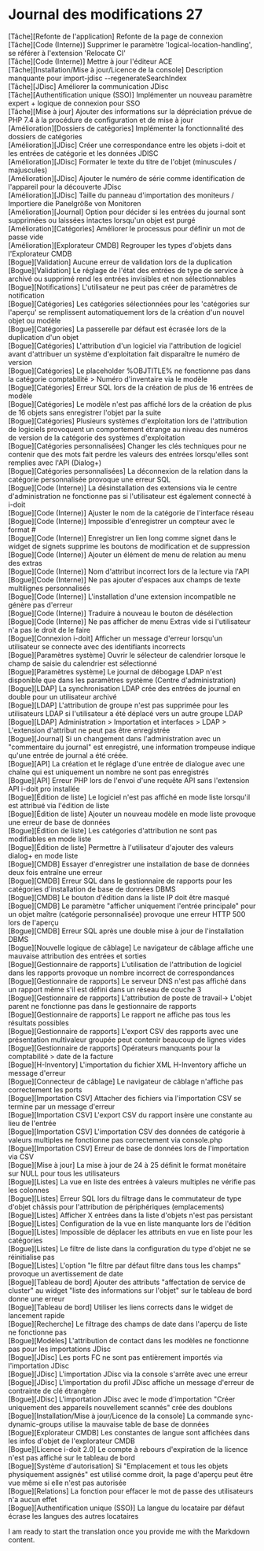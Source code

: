 # Journal des modifications 27

[Tâche][Refonte de l'application]                       Refonte de la page de connexion<br>
[Tâche][Code (Interne)]                                Supprimer le paramètre 'logical-location-handling', se référer à l'extension 'Relocate CI'<br>
[Tâche][Code (Interne)]                                Mettre à jour l'éditeur ACE<br>
[Tâche][Installation/Mise à jour/Licence de la console] Description manquante pour import-jdisc --regenerateSearchIndex<br>
[Tâche][JDisc]                                         Améliorer la communication JDisc<br>
[Tâche][Authentification unique (SSO)]                 Implémenter un nouveau paramètre expert + logique de connexion pour SSO<br>
[Tâche][Mise à jour]                                   Ajouter des informations sur la dépréciation prévue de PHP 7.4 à la procédure de configuration et de mise à jour<br>
[Amélioration][Dossiers de catégories]                 Implémenter la fonctionnalité des dossiers de catégories<br>
[Amélioration][JDisc]                                 Créer une correspondance entre les objets i-doit et les entrées de catégorie et les données JDISC<br>
[Amélioration][JDisc]                                 Formater le texte du titre de l'objet (minuscules / majuscules)<br>
[Amélioration][JDisc]                                 Ajouter le numéro de série comme identification de l'appareil pour la découverte JDisc<br>
[Amélioration][JDisc]                                 Taille du panneau d'importation des moniteurs / Importiere die Panelgröße von Monitoren<br>
[Amélioration][Journal]                               Option pour décider si les entrées du journal sont supprimées ou laissées intactes lorsqu'un objet est purgé<br>
[Amélioration][Catégories]                            Améliorer le processus pour définir un mot de passe vide<br>
[Amélioration][Explorateur CMDB]                      Regrouper les types d'objets dans l'Explorateur CMDB<br>
[Bogue][Validation]                                   Aucune erreur de validation lors de la duplication<br>
[Bogue][Validation]                                   Le réglage de l'état des entrées de type de service à archivé ou supprimé rend les entrées invisibles et non sélectionnables<br>
[Bogue][Notifications]                                L'utilisateur ne peut pas créer de paramètres de notification<br>
[Bogue][Catégories]                                   Les catégories sélectionnées pour les 'catégories sur l'aperçu' se remplissent automatiquement lors de la création d'un nouvel objet ou modèle<br>
[Bogue][Catégories]                                   La passerelle par défaut est écrasée lors de la duplication d'un objet<br>
[Bogue][Catégories]                                   L'attribution d'un logiciel via l'attribution de logiciel avant d'attribuer un système d'exploitation fait disparaître le numéro de version<br>
[Bogue][Catégories]                                   Le placeholder %OBJTITLE% ne fonctionne pas dans la catégorie comptabilité > Numéro d'inventaire via le modèle<br>
[Bogue][Catégories]                                   Erreur SQL lors de la création de plus de 16 entrées de modèle<br>
[Bogue][Catégories]                                   Le modèle n'est pas affiché lors de la création de plus de 16 objets sans enregistrer l'objet par la suite<br>
[Bogue][Catégories]                                   Plusieurs systèmes d'exploitation lors de l'attribution de logiciels provoquent un comportement étrange au niveau des numéros de version de la catégorie des systèmes d'exploitation<br>
[Bogue][Catégories personnalisées]                    Changer les clés techniques pour ne contenir que des mots fait perdre les valeurs des entrées lorsqu'elles sont remplies avec l'API (Dialog+)<br>
[Bogue][Catégories personnalisées]                    La déconnexion de la relation dans la catégorie personnalisée provoque une erreur SQL<br>
[Bogue][Code (Interne)]                               La désinstallation des extensions via le centre d'administration ne fonctionne pas si l'utilisateur est également connecté à i-doit<br>
[Bogue][Code (Interne)]                               Ajuster le nom de la catégorie de l'interface réseau<br>
[Bogue][Code (Interne)]                               Impossible d'enregistrer un compteur avec le format #<br>
[Bogue][Code (Interne)]                               Enregistrer un lien long comme signet dans le widget de signets supprime les boutons de modification et de suppression<br>
[Bogue][Code (Interne)]                               Ajouter un élément de menu de relation au menu des extras<br>
[Bogue][Code (Interne)]                               Nom d'attribut incorrect lors de la lecture via l'API<br>
[Bogue][Code (Interne)]                               Ne pas ajouter d'espaces aux champs de texte multilignes personnalisés<br>
[Bogue][Code (Interne)]                               L'installation d'une extension incompatible ne génère pas d'erreur<br>
[Bogue][Code (Interne)]                               Traduire à nouveau le bouton de désélection<br>
[Bogue][Code (Interne)]                               Ne pas afficher de menu Extras vide si l'utilisateur n'a pas le droit de le faire<br>
[Bogue][Connexion i-doit]                            Afficher un message d'erreur lorsqu'un utilisateur se connecte avec des identifiants incorrects<br>
[Bogue][Paramètres système]                          Ouvrir le sélecteur de calendrier lorsque le champ de saisie du calendrier est sélectionné<br>
[Bogue][Paramètres système]                          Le journal de débogage LDAP n'est disponible que dans les paramètres système (Centre d'administration)<br>
[Bogue][LDAP]                                        La synchronisation LDAP crée des entrées de journal en double pour un utilisateur archivé<br>
[Bogue][LDAP]                                        L'attribution de groupe n'est pas supprimée pour les utilisateurs LDAP si l'utilisateur a été déplacé vers un autre groupe LDAP<br>
[Bogue][LDAP]                                        Administration > Importation et interfaces > LDAP > L'extension d'attribut ne peut pas être enregistrée<br>
[Bogue][Journal]                                     Si un changement dans l'administration avec un "commentaire du journal" est enregistré, une information trompeuse indique qu'une entrée de journal a été créée.<br>
[Bogue][API]                                         La création et le réglage d'une entrée de dialogue avec une chaîne qui est uniquement un nombre ne sont pas enregistrés<br>
[Bogue][API]                                         Erreur PHP lors de l'envoi d'une requête API sans l'extension API i-doit pro installée<br>
[Bogue][Édition de liste]                            Le logiciel n'est pas affiché en mode liste lorsqu'il est attribué via l'édition de liste<br>
[Bogue][Édition de liste]                            Ajouter un nouveau modèle en mode liste provoque une erreur de base de données<br>
[Bogue][Édition de liste]                            Les catégories d'attribution ne sont pas modifiables en mode liste<br>
[Bogue][Édition de liste]                            Permettre à l'utilisateur d'ajouter des valeurs dialog+ en mode liste<br>
[Bogue][CMDB]                                        Essayer d'enregistrer une installation de base de données deux fois entraîne une erreur<br>
[Bogue][CMDB]                                        Erreur SQL dans le gestionnaire de rapports pour les catégories d'installation de base de données DBMS<br>
[Bogue][CMDB]                                        Le bouton d'édition dans la liste IP doit être masqué<br>
[Bogue][CMDB]                                        Le paramètre "afficher uniquement l'entrée principale" pour un objet maître (catégorie personnalisée) provoque une erreur HTTP 500 lors de l'aperçu<br>
[Bogue][CMDB]                                        Erreur SQL après une double mise à jour de l'installation DBMS<br>
[Bogue][Nouvelle logique de câblage]                  Le navigateur de câblage affiche une mauvaise attribution des entrées et sorties<br>
[Bogue][Gestionnaire de rapports]                    L'utilisation de l'attribution de logiciel dans les rapports provoque un nombre incorrect de correspondances<br>
[Bogue][Gestionnaire de rapports]                    Le serveur DNS n'est pas affiché dans un rapport même s'il est défini dans un réseau de couche 3<br>
[Bogue][Gestionnaire de rapports]                    L'attribution de poste de travail-> L'objet parent ne fonctionne pas dans le gestionnaire de rapports<br>
[Bogue][Gestionnaire de rapports]                    Le rapport ne affiche pas tous les résultats possibles<br>
[Bogue][Gestionnaire de rapports]                    L'export CSV des rapports avec une présentation multivaleur groupée peut contenir beaucoup de lignes vides<br>
[Bogue][Gestionnaire de rapports]                    Opérateurs manquants pour la comptabilité > date de la facture<br>
[Bogue][H-Inventory]                                 L'importation du fichier XML H-Inventory affiche un message d'erreur<br>
[Bogue][Connecteur de câblage]                       Le navigateur de câblage n'affiche pas correctement les ports<br>
[Bogue][Importation CSV]                             Attacher des fichiers via l'importation CSV se termine par un message d'erreur<br>
[Bogue][Importation CSV]                             L'export CSV du rapport insère une constante au lieu de l'entrée<br>
[Bogue][Importation CSV]                             L'importation CSV des données de catégorie à valeurs multiples ne fonctionne pas correctement via console.php<br>
[Bogue][Importation CSV]                             Erreur de base de données lors de l'importation via CSV<br>
[Bogue][Mise à jour]                                 La mise à jour de 24 à 25 définit le format monétaire sur NULL pour tous les utilisateurs<br>
[Bogue][Listes]                                     La vue en liste des entrées à valeurs multiples ne vérifie pas les colonnes<br>
[Bogue][Listes]                                     Erreur SQL lors du filtrage dans le commutateur de type d'objet châssis pour l'attribution de périphériques (emplacements)<br>
[Bogue][Listes]                                     Afficher X entrées dans la liste d'objets n'est pas persistant<br>
[Bogue][Listes]                                     Configuration de la vue en liste manquante lors de l'édition<br>
[Bogue][Listes]                                     Impossible de déplacer les attributs en vue en liste pour les catégories<br>
[Bogue][Listes]                                     Le filtre de liste dans la configuration du type d'objet ne se réinitialise pas<br>
[Bogue][Listes]                                     L'option "le filtre par défaut filtre dans tous les champs" provoque un avertissement de date<br>
[Bogue][Tableau de bord]                             Ajouter des attributs "affectation de service de cluster" au widget "liste des informations sur l'objet" sur le tableau de bord donne une erreur<br>
[Bogue][Tableau de bord]                             Utiliser les liens corrects dans le widget de lancement rapide<br>
[Bogue][Recherche]                                  Le filtrage des champs de date dans l'aperçu de liste ne fonctionne pas<br>
[Bogue][Modèles]                                   L'attribution de contact dans les modèles ne fonctionne pas pour les importations JDisc<br>
[Bogue][JDisc]                                     Les ports FC ne sont pas entièrement importés via l'importation JDisc<br>
[Bogue][JDisc]                                     L'importation JDisc via la console s'arrête avec une erreur<br>
[Bogue][JDisc]                                     L'importation du profil JDisc affiche un message d'erreur de contrainte de clé étrangère<br>
[Bogue][JDisc]                                     L'importation JDisc avec le mode d'importation "Créer uniquement des appareils nouvellement scannés" crée des doublons<br>
[Bogue][Installation/Mise à jour/Licence de la console]  La commande sync-dynamic-groups utilise la mauvaise table de base de données<br>
[Bogue][Explorateur CMDB]                           Les constantes de langue sont affichées dans les infos d'objet de l'explorateur CMDB<br>
[Bogue][Licence i-doit 2.0]                        Le compte à rebours d'expiration de la licence n'est pas affiché sur le tableau de bord<br>
[Bogue][Système d'autorisation]                   Si "Emplacement et tous les objets physiquement assignés" est utilisé comme droit, la page d'aperçu peut être vue même si elle n'est pas autorisée<br>
[Bogue][Relations]                                La fonction pour effacer le mot de passe des utilisateurs n'a aucun effet<br>
[Bogue][Authentification unique (SSO)]            La langue du locataire par défaut écrase les langues des autres locataires<br>

I am ready to start the translation once you provide me with the Markdown content.
